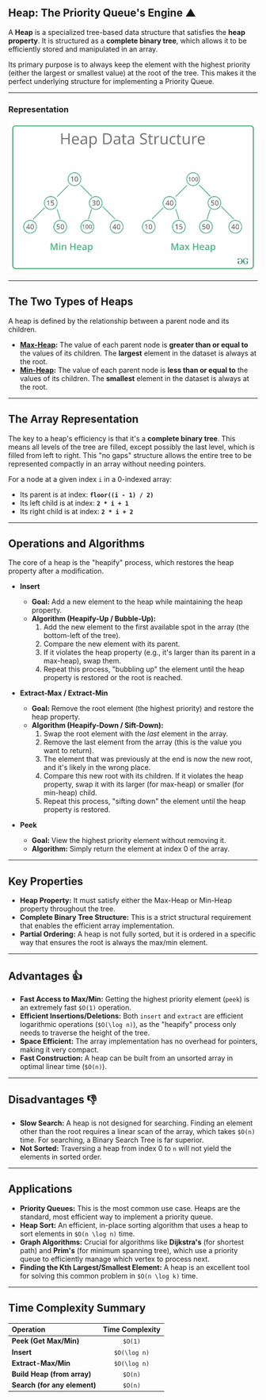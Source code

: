 ## Heap: The Priority Queue's Engine ▲

A **Heap** is a specialized tree-based data structure that satisfies the **heap property**. It is structured as a **complete binary tree**, which allows it to be efficiently stored and manipulated in an array.

Its primary purpose is to always keep the element with the highest priority (either the largest or smallest value) at the root of the tree. This makes it the perfect underlying structure for implementing a Priority Queue.

---

### Representation
![Heap](/assets/heap.png)

---

## The Two Types of Heaps

A heap is defined by the relationship between a parent node and its children.

* **[Max-Heap](Max-Heap/readme.md):** The value of each parent node is **greater than or equal to** the values of its children. The **largest** element in the dataset is always at the root.
* **[Min-Heap](Min-Heap/readme.md):** The value of each parent node is **less than or equal to** the values of its children. The **smallest** element in the dataset is always at the root.

---

## The Array Representation

The key to a heap's efficiency is that it's a **complete binary tree**. This means all levels of the tree are filled, except possibly the last level, which is filled from left to right. This "no gaps" structure allows the entire tree to be represented compactly in an array without needing pointers.

For a node at a given index `i` in a 0-indexed array:
* Its parent is at index: **`floor((i - 1) / 2)`**
* Its left child is at index: **`2 * i + 1`**
* Its right child is at index: **`2 * i + 2`**

---

## Operations and Algorithms

The core of a heap is the "heapify" process, which restores the heap property after a modification.

* **Insert**
    * **Goal:** Add a new element to the heap while maintaining the heap property.
    * **Algorithm (Heapify-Up / Bubble-Up):**
        1.  Add the new element to the first available spot in the array (the bottom-left of the tree).
        2.  Compare the new element with its parent.
        3.  If it violates the heap property (e.g., it's larger than its parent in a max-heap), swap them.
        4.  Repeat this process, "bubbling up" the element until the heap property is restored or the root is reached.

* **Extract-Max / Extract-Min**
    * **Goal:** Remove the root element (the highest priority) and restore the heap property.
    * **Algorithm (Heapify-Down / Sift-Down):**
        1.  Swap the root element with the *last* element in the array.
        2.  Remove the last element from the array (this is the value you want to return).
        3.  The element that was previously at the end is now the new root, and it's likely in the wrong place.
        4.  Compare this new root with its children. If it violates the heap property, swap it with its larger (for max-heap) or smaller (for min-heap) child.
        5.  Repeat this process, "sifting down" the element until the heap property is restored.

* **Peek**
    * **Goal:** View the highest priority element without removing it.
    * **Algorithm:** Simply return the element at index 0 of the array.

---

## Key Properties

* **Heap Property:** It must satisfy either the Max-Heap or Min-Heap property throughout the tree.
* **Complete Binary Tree Structure:** This is a strict structural requirement that enables the efficient array implementation.
* **Partial Ordering:** A heap is not fully sorted, but it is ordered in a specific way that ensures the root is always the max/min element.

---

## Advantages 👍

* **Fast Access to Max/Min:** Getting the highest priority element (`peek`) is an extremely fast `$O(1)` operation.
* **Efficient Insertions/Deletions:** Both `insert` and `extract` are efficient logarithmic operations (`$O(\log n)`), as the "heapify" process only needs to traverse the height of the tree.
* **Space Efficient:** The array implementation has no overhead for pointers, making it very compact.
* **Fast Construction:** A heap can be built from an unsorted array in optimal linear time (`$O(n)`).

---

## Disadvantages 👎

* **Slow Search:** A heap is not designed for searching. Finding an element other than the root requires a linear scan of the array, which takes `$O(n)` time. For searching, a Binary Search Tree is far superior.
* **Not Sorted:** Traversing a heap from index 0 to `n` will not yield the elements in sorted order.

---

## Applications

* **Priority Queues:** This is the most common use case. Heaps are the standard, most efficient way to implement a priority queue.
* **Heap Sort:** An efficient, in-place sorting algorithm that uses a heap to sort elements in `$O(n \log n)` time.
* **Graph Algorithms:** Crucial for algorithms like **Dijkstra's** (for shortest path) and **Prim's** (for minimum spanning tree), which use a priority queue to efficiently manage which vertex to process next.
* **Finding the Kth Largest/Smallest Element:** A heap is an excellent tool for solving this common problem in `$O(n \log k)` time.

---

## Time Complexity Summary

| Operation          | Time Complexity |
| :----------------- | :-------------: |
| **Peek (Get Max/Min)** |     `$O(1)`     |
| **Insert** |   `$O(\log n)`  |
| **Extract-Max/Min**|   `$O(\log n)`  |
| **Build Heap (from array)**|     `$O(n)`     |
| **Search (for any element)** |     `$O(n)`     |